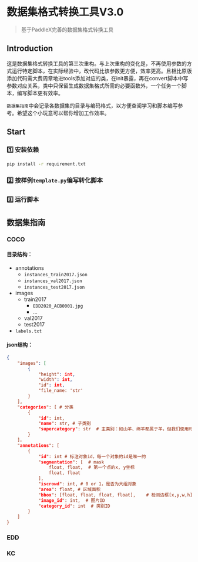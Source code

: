 # 数据集格式转换工具V3.0

> 基于PaddleX完善的数据集格式转换工具

## Introduction

这是数据集格式转换工具的第三次重构。与上次重构的变化是，不再使用参数的方式运行特定脚本，在实际经验中，改代码比该参数更方便，效率更高。且相比原版添加代码需大费周章地进tools添加对应的类，在init暴露，再在convert脚本中写参数对应关系，类中只保留生成数据集格式所需的必要函数外，一个任务一个脚本，编写脚本更有效率。

`数据集指南`中会记录各数据集的目录与编码格式，以方便查阅学习和脚本编写参考。希望这个小玩意可以帮你增加工作效率。


## Start

### 1️⃣ 安装依赖

```bash
pip install -r requirement.txt
```

### 2️⃣ 按样例`template.py`编写转化脚本

### 3️⃣ 运行脚本

## 数据集指南

### COCO

#### 目录结构：

- annotations
  - `instances_train2017.json`
  - `instances_val2017.json`
  - `instances_test2017.json`
- images
  - train2017
    - `EDD2020_ACB0001.jpg`
    - ...
  - val2017
  - test2017
- `labels.txt`

#### json结构：

```json
{
    "images": [
        {
            "height": int,
            "width": int,
            "id": int,
            "file_name: 'str'
        }
    ],
    "categories": [ # 分类
        {
            "id": int,
            "name": str, # 子类别
            "supercategory": str  # 主类别：如山羊、绵羊都属于羊，但我们使用时倾向于将此处设置为component
        }
    ]，
    "annotations": [
        {
            "id": int # 标注对象id，每一个对象的id是唯一的
            "segmentation": [  # mask
                float, float,  # 第一个点的x, y坐标
                float, float
            ],
            "iscrowd": int, # 0 or 1，是否为大组对象
            "area": float, # 区域面积
            "bbox": [float, float, float, float],    # 检测边框[x,y,w,h]
            "image_id": int,  # 图片ID
            "category_id": int  # 类别ID
        }
    ]
}
```

### EDD


### KC

